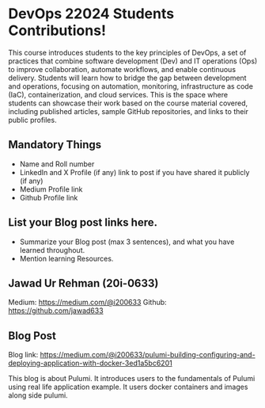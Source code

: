 # DevOps 22024 Students Contributions! 

This course introduces students to the key principles of DevOps, a set of practices that combine software development (Dev) and IT operations (Ops) to improve collaboration, automate workflows, and enable continuous delivery. Students will learn how to bridge the gap between development and operations, focusing on automation, monitoring, infrastructure as code (IaC), containerization, and cloud services. This is the space where students can showcase their work based on the course material covered, including published articles, sample GitHub repositories, and links to their public profiles.

## Mandatory Things
- Name and Roll number
- LinkedIn and X Profile (if any) link to post if you have shared it publicly (if any)
- Medium Profile link
- Github Profile link

## List your Blog post links here.
- Summarize your Blog post (max 3 sentences), and what you have learned throughout.
- Mention learning Resources. 

## Jawad Ur Rehman (20i-0633)

Medium: https://medium.com/@i200633
Github: https://github.com/jawad633

## Blog Post
Blog link: https://medium.com/@i200633/pulumi-building-configuring-and-deploying-application-with-docker-3ed1a5bc6201

This blog is about Pulumi. It introduces users to the fundamentals of Pulumi using real life application example. It users docker containers and images along side pulumi.
